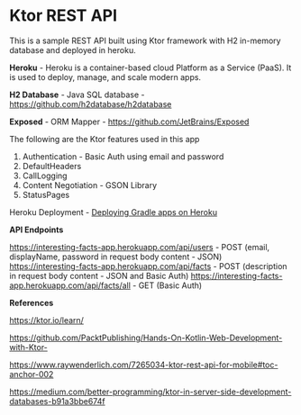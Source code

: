 # Ktor REST API
This is a sample REST API built using Ktor framework with H2 in-memory database and deployed in heroku.

**Heroku** - Heroku is a container-based cloud Platform as a Service (PaaS). It is used to deploy, manage, and scale modern apps.

**H2 Database** - Java SQL database - https://github.com/h2database/h2database

**Exposed** - ORM Mapper - https://github.com/JetBrains/Exposed

The following are the Ktor features used in this app
1. Authentication - Basic Auth using email and password
1. DefaultHeaders
1. CallLogging
1. Content Negotiation - GSON Library
1. StatusPages

Heroku Deployment - [Deploying Gradle apps on Heroku](https://devcenter.heroku.com/articles/deploying-gradle-apps-on-heroku)

**API Endpoints**

https://interesting-facts-app.herokuapp.com/api/users - POST (email, displayName, password in request body content - JSON)
https://interesting-facts-app.herokuapp.com/api/facts - POST (description in request body content - JSON and Basic Auth)
https://interesting-facts-app.herokuapp.com/api/facts/all - GET (Basic Auth)

**References**

https://ktor.io/learn/

https://github.com/PacktPublishing/Hands-On-Kotlin-Web-Development-with-Ktor-

https://www.raywenderlich.com/7265034-ktor-rest-api-for-mobile#toc-anchor-002

https://medium.com/better-programming/ktor-in-server-side-development-databases-b91a3bbe674f
